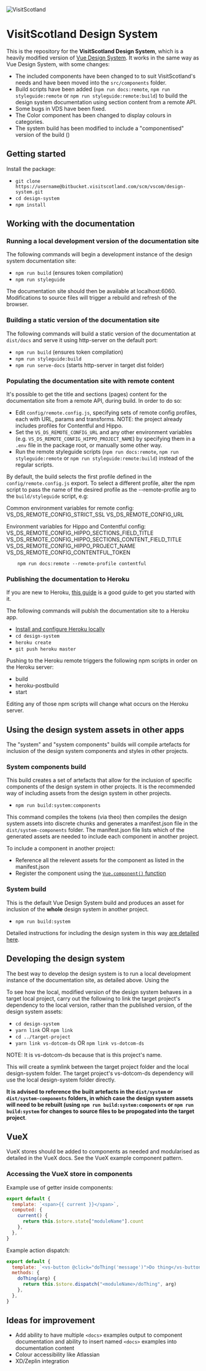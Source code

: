 ![VisitScotland](https://sttc.visitscotland.com/static/img/logos/scotland-alba-logo-500.png)

# VisitScotland Design System

This is the repository for the **VisitScotland Design System**, which is a heavily modified version of [Vue Design System](https://vueds.com). It works in the same way as Vue Design System, with some changes:

- The included components have been changed to to suit VisitScotland's needs and have been moved into the `src/components` folder.
- Build scripts have been added (`npm run docs:remote`, `npm run styleguide:remote` or `npm run styleguide:remote:build`) to build the design system documentation using section content from a remote API.
- Some bugs in VDS have been fixed.
- The Color component has been changed to display colours in categories.
- The system build has been modified to include a "componentised" version of the build ()

## Getting started

Install the package:

- `git clone https://username@bitbucket.visitscotland.com/scm/vscom/design-system.git`
- `cd design-system`
- `npm install`

## Working with the documentation

### Running a local development version of the documentation site

The following commands will begin a development instance of the design system documentation site:

- `npm run build` (ensures token compilation)
- `npm run styleguide`

The documentation site should then be available at localhost:6060. Modifications to source files will trigger a rebuild and refresh of the browser.

### Building a static version of the documentation site

The following commands will build a static version of the documentation at `dist/docs` and serve it using http-server on the default port:

- `npm run build` (ensures token compilation)
- `npm run styleguide:build`
- `npm run serve-docs` (starts http-server in target dist folder)

### Populating the documentation site with remote content

It's possible to get the title and sections (pages) content for the documentation site from a remote API, during build. In order to do so:

- Edit `config/remote.config.js`, specifying sets of remote config profiles, each with URL, params and transforms. NOTE: the project already includes profiles for Contentful and Hippo.
- Set the `VS_DS_REMOTE_CONFIG_URL` and any other environment variables (e.g. `VS_DS_REMOTE_CONFIG_HIPPO_PROJECT_NAME`) by specifying them in a `.env` file in the package root, or manually some other way.
- Run the remote styleguide scripts (`npm run docs:remote`, `npm run styleguide:remote` or `npm run styleguide:remote:build`) instead of the regular scripts.

By default, the build selects the first profile defined in the `config/remote.config.js` export. To select a different profile, alter the npm script to pass the name of the desired profile as the --remote-profile arg to the `build/styleguide` script, e.g:

Common environment variables for remote config:
VS_DS_REMOTE_CONFIG_STRICT_SSL
VS_DS_REMOTE_CONFIG_URL

Environment variables for Hippo and Contentful config:
VS_DS_REMOTE_CONFIG_HIPPO_SECTIONS_FIELD_TITLE
VS_DS_REMOTE_CONFIG_HIPPO_SECTIONS_CONTENT_FIELD_TITLE
VS_DS_REMOTE_CONFIG_HIPPO_PROJECT_NAME
VS_DS_REMOTE_CONFIG_CONTENTFUL_TOKEN

```
    npm run docs:remote --remote-profile contentful
```

### Publishing the documentation to Heroku

If you are new to Heroku, [this guide](https://devcenter.heroku.com/articles/getting-started-with-nodejs) is a good guide to get you started with it.

The following commands will publsh the documentation site to a Heroku app.

- [Install and configure Heroku locally](https://devcenter.heroku.com/articles/getting-started-with-nodejs#set-up)
- `cd design-system`
- `heroku create`
- `git push heroku master`

Pushing to the Heroku remote triggers the following npm scripts in order on the Heroku server:

- build
- heroku-postbuild
- start

Editing any of those npm scripts will change what occurs on the Heroku server.

## Using the design system assets in other apps

The "system" and "system components" builds will compile artefacts for inclusion of the design system components and styles in other projects.

### System components build

This build creates a set of artefacts that allow for the inclusion of specific components of the design system in other projects. It is the recommended way of including assets from the design system in other projects.

- `npm run build:system:components`

This command compiles the tokens (via theo) then compiles the design system assets into discrete chunks and generates a manifest.json file in the `dist/system-components` folder. The manifest.json file lists which of the generated assets are needed to include each component in another project.

To include a component in another project:

- Reference all the relevent assets for the component as listed in the manifest.json
- Register the component using the [`Vue.component()` function](https://vuejs.org/v2/guide/components-registration.html)

### System build

This is the default Vue Design System build and produces an asset for inclusion of the **whole** design system in another project.

- `npm run build:system`

Detailed instructions for including the design system in this way [are detailed here](https://github.com/viljamis/vue-design-system/wiki/getting-started#using-design-system-as-an-npm-module).

## Developing the design system

The best way to develop the design system is to run a local development instance of the documentation site, as detailed above. Using the

To see how the local, modified version of the design system behaves in a target local project, carry out the following to link the target project's dependency to the local version, rather than the published version, of the design system assets:

- `cd design-system`
- `yarn link` OR `npm link`
- `cd ../target-project`
- `yarn link vs-dotcom-ds` OR `npm link vs-dotcom-ds`

NOTE: It is vs-dotcom-ds because that is this project's name.

This will create a symlink between the target project folder and the local design-system folder. The target project's vs-dotcom-ds dependency will use the local design-system folder directly.

**It is advised to reference the built artefacts in the `dist/system` or `dist/system-components` folders, in which case the design system assets will need to be rebuilt (using `npm run build:system:components` or `npm run build:system` for changes to source files to be propogated into the target project**.

## VueX

VueX stores should be added to components as needed and modularised as detailed in the VueX docs. See the VueX example component pattern.

### Accessing the VueX store in components

Example use of getter inside components:

```js
export default {
  template: `<span>{{ current }}</span>`,
  computed: {
    current() {
      return this.$store.state["moduleName"].count
    },
  },
}
```

Example action dispatch:

```js
export default {
  template: `<vs-button @click="doThing('message')">Do thing</vs-button>`,
  methods: {
    doThing(arg) {
      return this.$store.dispatch("<moduleName>/doThing", arg)
    },
  },
}
```

## Ideas for improvement

- Add ability to have multiple `<docs>` examples output to component documentation and ability to insert named `<docs>` examples into documentation content
- Colour accessibility like Atlassian
- XD/Zeplin integration
